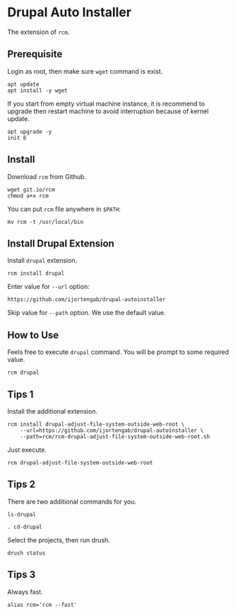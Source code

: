 # Drupal Auto Installer

The extension of `rcm`.

## Prerequisite

Login as root, then make sure `wget` command is exist.

```
apt update
apt install -y wget
```

If you start from empty virtual machine instance, it is recommend to upgrade
then restart machine to avoid interruption because of kernel update.

```
apt upgrade -y
init 6
```

## Install

Download `rcm` from Github.

```
wget git.io/rcm
chmod a+x rcm
```

You can put `rcm` file anywhere in `$PATH`:

```
mv rcm -t /usr/local/bin
```

## Install Drupal Extension

Install `drupal` extension.

```
rcm install drupal
```

Enter value for `--url` option:

```
https://github.com/ijortengab/drupal-autoinstaller
```

Skip value for `--path` option. We use the default value.

## How to Use

Feels free to execute `drupal` command. You will be prompt to some required value.

```
rcm drupal
```

## Tips 1

Install the additional extension.

```
rcm install drupal-adjust-file-system-outside-web-root \
    --url=https://github.com/ijortengab/drupal-autoinstaller \
    --path=rcm/rcm-drupal-adjust-file-system-outside-web-root.sh
```

Just execute.

```
rcm drupal-adjust-file-system-outside-web-root
```

## Tips 2

There are two additional commands for you.

```
ls-drupal
```

```
. cd-drupal
```

Select the projects, then run drush.

```
drush status
```

## Tips 3

Always fast.

```
alias rcm='rcm --fast'
```
